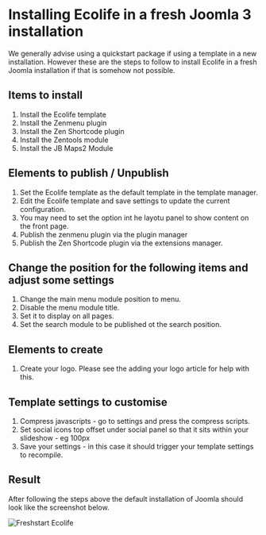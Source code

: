 Installing Ecolife in a fresh Joomla 3 installation
====

We generally advise using a quickstart package if using a template in a new installation. However these are the steps to follow to install Ecolife in a fresh Joomla installation if that is somehow not possible.

Items to install
----
1. Install the Ecolife template
2. Install the Zenmenu plugin
3. Install the Zen Shortcode plugin
4. Install the Zentools module
5. Install the JB Maps2 Module


Elements to publish / Unpublish
----
1. Set the Ecolife template as the default template in the template manager.
2. Edit the Ecolife template and save settings to update the current configuration.
3. You may need to set the option int he layotu panel to show content on the front page.
4. Publish the zenmenu plugin via the plugin manager
5. Publish the Zen Shortcode plugin via the extensions manager.


Change the position for the following items and adjust some settings
---
1. Change the main menu module position to menu.
2. Disable the menu module title.
3. Set it to display on all pages.
4. Set the search module to be published ot the search position.

Elements to create
----
1. Create your logo. Please see the adding your logo article for help with this.
	
	
Template settings to customise
---
1. Compress javascripts - go to settings and press the compress scripts.
2. Set social icons top offset under social panel so that it sits within your slideshow - eg 100px
3. Save your settings - in this case it should trigger your template settings to recompile.

Result
----
After following the steps above the default installation of Joomla should look like the screenshot below.

![Freshstart Ecolife](../data/ecolife/images/freshstart/freshstart1.jpg)
